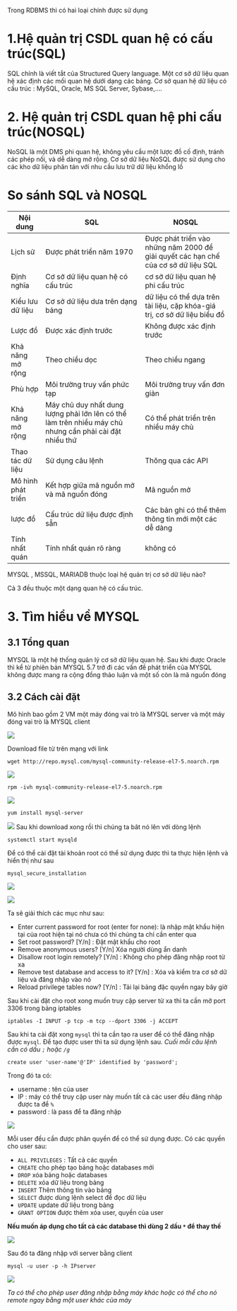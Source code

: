 Trong RDBMS thì có hai loại chính được sử dụng 
# 1.Hệ quản trị CSDL quan hệ có cấu trúc(SQL)
SQL chính là viết tắt của Structured Query language. Một cơ sở dữ liệu quan hệ xác định các mối quan hệ dưới dạng các bảng. Cơ sở quan hệ dữ liệu có cấu trúc :  MySQL, Oracle, MS SQL Server, Sybase,....
# 2. Hệ quản trị CSDL  quan hệ phi cấu trúc(NOSQL)
NoSQL là một DMS phi quan hệ, không yêu cầu một lược đồ cố định, tránh các phép nối, và dễ dàng mở rộng. Cơ sở dữ liệu NoSQL được sử dụng cho các kho dữ liệu phân tán với nhu cầu lưu trữ dữ liệu khổng lồ

# So sánh SQL và NOSQL 
| Nội dung    |      SQL           |         NOSQL          |
| ----- |-----|------|
| Lịch sử| Được phát triển năm 1970 | Được phát triển vào những năm 2000 để giải quyết các hạn chế của cơ sở dữ liệu SQL|
|Định nghĩa  | Cơ sở dữ liệu quan hệ có cấu trúc | cơ sở dữ liệu quan hệ phi cấu trúc |
|Kiểu lưu dữ liệu | Cơ sở dữ liệu dưa trên dạng bảng | dữ liệu có thể dựa trên tài liệu, cặp khóa-giá trị, cơ sở dữ liệu biểu đồ|
|Lược đồ|   Được xác định trước |   Không được xác định trước|
|Khả năng mở rộng| Theo chiều dọc | Theo chiều ngang |
|Phù hợp| Môi trường truy vấn phức tạp| Môi trường truy vấn đơn giản |
| Khả năng mở rộng | Máy chủ duy nhất dung lượng phải lớn lên có thể làm trên nhiều máy chủ nhưng cần phải cài đặt nhiều thứ | Có thể phát triển trên nhiều máy chủ| 
| Thao tác dữ liệu| Sử dụng câu lệnh | Thông qua các API |
| Mô hình phát triển | Kết hợp giữa mã nguồn mở và mã nguồn đóng | Mã nguồn mở |
| lược đồ | Cấu trúc dữ liệu được định sẵn | Các bản ghi có thể thêm thông tin mới một các dễ dàng |
| Tính nhất quán | Tính nhất quán rõ ràng | không có |

MYSQL , MSSQL, MARIADB  thuộc loại hệ quản trị cơ sở dữ liệu nào? 

Cả 3 đều thuộc một dạng quan hệ có cấu trúc.
# 3. Tìm hiểu về MYSQL
## 3.1 Tổng quan 
MYSQL là một hệ thống quản lý cơ sở dữ liệu quan hệ. Sau khi được Oracle thì kể từ phiên bản MYSQL  5.7 trở đi các vấn đề phát triển của MYSQL không được mang ra cộng đồng thảo luận và một số còn là mã nguồn đóng 

## 3.2 Cách cài đặt 
Mô hình bao gồm 2 VM một máy đóng vai trò là MYSQL server và một máy đóng vai trò là MYSQL client 

![](/images/MYSQL/mysql.png)

Download file từ trên mạng với link 
```
wget http://repo.mysql.com/mysql-community-release-el7-5.noarch.rpm
```

![](/images/MYSQL/screenshot_1.png)

```
rpm -ivh mysql-community-release-el7-5.noarch.rpm
```
![](/images/MYSQL/screenshot_2.png)

```
yum install mysql-server
```
![](/images/MYSQL/screenshot_3.png)
Sau khi download xong rồi thì chúng ta bât nó lên với dòng lệnh
```
systemctl start mysqld
```
Để có thể cài đặt tài khoản root có thể sử dụng được thì ta thực hiện lệnh  và hiển thị như sau
```
mysql_secure_installation
```
![](/images/MYSQL/screenshot_4.png)

![](/images/MYSQL/screenshot_5.png)

Ta sẽ giải thích các mục như sau: 
- Enter current password for root (enter for none): là nhập mật khẩu hiện tại của root hiện tại nó chưa có thì chúng ta chỉ cần enter qua 
- Set root password? [Y/n] : Đặt mật khẩu cho root
- Remove anonymous users? [Y/n] Xóa người dùng ẩn danh 
- Disallow root login remotely? [Y/n] : Không cho phép đăng nhập root từ xa 
- Remove test database and access to it? [Y/n] : Xóa và kiểm tra cơ sở dữ liệu và đăng nhập vào nó 
- Reload privilege tables now? [Y/n] : Tải lại bảng đặc quyền ngay bây giờ 

Sau khi cài đặt cho root xong muốn truy cập server từ xa thì ta cần mở port 3306 trong bảng iptables 
```
iptables -I INPUT -p tcp -m tcp --dport 3306 -j ACCEPT
```
Sau khi ta cài đặt xong `mysql` thì ta cần tạo ra user để có thể đăng nhập được `mysql`. Để tạo được user thì ta sử dụng lệnh sau. *Cuối mỗi câu lệnh cần có dấu `;` hoặc `/g`*
```
create user 'user-name'@'IP' identified by 'password';
```
Trong đó ta có: 
- username : tên của user
- IP : máy có thể truy cập user này muốn  tất cả các user đều đăng nhập được ta để `%`
- password : là pass để ta đăng nhập 

![](/images/MYSQL/screenshot_6.png)

Mỗi user đều cần được phân quyền để có thể sử dụng được. Có các quyền cho user sau: 
- `ALL PRIVILEGES` : Tất cả các quyền 
- `CREATE` cho phép tạo bảng hoặc databases mới
- `DROP` xóa bảng hoặc databases
- `DELETE` xóa dữ liệu trong bảng
- `INSERT` Thêm thông tin vào bảng
- `SELECT` được dùng lệnh select để đọc dữ liệu
- `UPDATE` update dữ liệu trong bảng
- `GRANT OPTION` được thêm xóa user, quyền của user

**Nếu muốn áp dụng cho tất cả các database thì dùng 2 dấu `*` để thay thế**

![](/images/MYSQL/screenshot_7.png)

Sau đó ta đăng nhập với server bằng client 
```
mysql -u user -p -h IPserver
```

![](/images/MYSQL/screenshot_8.png)

*Ta có thể cho phép user đăng nhập bằng máy khác hoặc có thể cho nó remote ngay bằng một user khác của máy*
